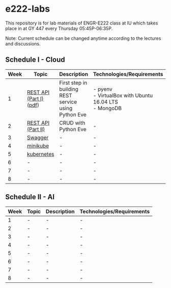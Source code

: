 # e222-labs
This repository is for lab materials of ENGR-E222 class at IU which takes place in at GY 447 every Thursday 05:45P-06:35P.

Note: Current schedule can be changed anytime according to the lectures and discussions.

## Schedule I - Cloud

Week | Topic | Description | Technologies/Requirements
--- | --- | --- | ---
1 | [REST API (Part I)](rest/readme.md)([pdf](rest/e222_lab1.pdf)) |  First step in building REST service using Python Eve | - pyenv <br>- VirtualBox with Ubuntu 16.04 LTS<br>- MongoDB
2 | [REST API (Part II)](rest/readme.md) | CRUD with Python Eve | -
3 | [Swagger](swagger/readme.md) | - | -
4 | [minikube](minikube/readme.md) | - | -
5 | [kubernetes](kubernetes/readme.md) | - | -
6 | - | - | - 
7 | - | - | - 
8 | - | - | - 

## Schedule II - AI

Week | Topic | Description | Technologies/Requirements
--- | --- | --- | ---
1 | - | - | -
2 | - | - | -
3 | - | - | -
4 | - | - | -
5 | - | - | -
6 | - | - | -
7 | - | - | -
8 | - | - | -
